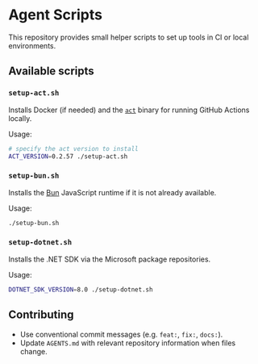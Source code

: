 # Agent Scripts

This repository provides small helper scripts to set up tools in CI or local environments.

## Available scripts

### `setup-act.sh`
Installs Docker (if needed) and the [`act`](https://github.com/nektos/act) binary for running GitHub Actions locally.

Usage:
```bash
# specify the act version to install
ACT_VERSION=0.2.57 ./setup-act.sh
```

### `setup-bun.sh`
Installs the [Bun](https://bun.sh/) JavaScript runtime if it is not already available.

Usage:
```bash
./setup-bun.sh
```

### `setup-dotnet.sh`
Installs the .NET SDK via the Microsoft package repositories.

Usage:
```bash
DOTNET_SDK_VERSION=8.0 ./setup-dotnet.sh
```

## Contributing

- Use conventional commit messages (e.g. `feat:`, `fix:`, `docs:`).
- Update `AGENTS.md` with relevant repository information when files change.

